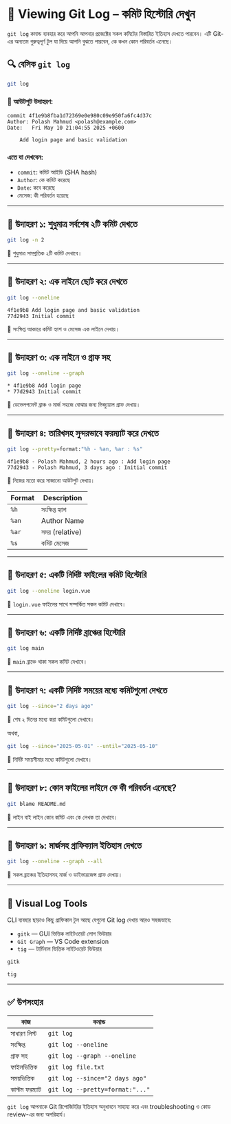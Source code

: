 # 📜 Viewing Git Log – কমিট হিস্টোরি দেখুন

`git log` কমান্ড ব্যবহার করে আপনি আপনার প্রজেক্টের সকল কমিটের বিস্তারিত ইতিহাস দেখতে পারবেন। এটি Git-এর অন্যতম গুরুত্বপূর্ণ টুল যা দিয়ে আপনি বুঝতে পারবেন, কে কখন কোন পরিবর্তন এনেছে।

## 🔍 বেসিক `git log`

```bash
git log
````

### 🧾 আউটপুট উদাহরণ:

```
commit 4f1e9b8fba1d72369e0e980c09e950fa6fc4d37c
Author: Polash Mahmud <polash@example.com>
Date:   Fri May 10 21:04:55 2025 +0600

    Add login page and basic validation
```

### এতে যা দেখবেন:

* `commit`: কমিট আইডি (SHA hash)
* `Author`: কে কমিট করেছে
* `Date`: কবে করেছে
* মেসেজ: কী পরিবর্তন হয়েছে

---

## 🧪 উদাহরণ ১: শুধুমাত্র সর্বশেষ ২টি কমিট দেখতে

```bash
git log -n 2
```

📌 শুধুমাত্র সাম্প্রতিক ২টি কমিট দেখাবে।

---

## 🧪 উদাহরণ ২: এক লাইনে ছোট করে দেখতে

```bash
git log --oneline
```

```
4f1e9b8 Add login page and basic validation
77d2943 Initial commit
```

📌 সংক্ষিপ্ত আকারে কমিট হ্যাশ ও মেসেজ এক লাইনে দেখায়।

---

## 🧪 উদাহরণ ৩: এক লাইনে ও গ্রাফ সহ

```bash
git log --oneline --graph
```

```
* 4f1e9b8 Add login page
* 77d2943 Initial commit
```

📌 ডেভেলপমেন্ট ব্রাঞ্চ ও মার্জ সহজে বোঝার জন্য ভিজ্যুয়াল গ্রাফ দেখায়।

---

## 🧪 উদাহরণ ৪: তারিখসহ সুন্দরভাবে ফরম্যাট করে দেখতে

```bash
git log --pretty=format:"%h - %an, %ar : %s"
```

```
4f1e9b8 - Polash Mahmud, 2 hours ago : Add login page
77d2943 - Polash Mahmud, 3 days ago : Initial commit
```

📌 নিজের মতো করে সাজানো আউটপুট দেখায়।

| Format | Description     |
| ------ | --------------- |
| `%h`   | সংক্ষিপ্ত হ্যাশ |
| `%an`  | Author Name     |
| `%ar`  | সময় (relative)  |
| `%s`   | কমিট মেসেজ      |

---

## 🧪 উদাহরণ ৫: একটি নির্দিষ্ট ফাইলের কমিট হিস্টোরি

```bash
git log --oneline login.vue
```

📌 `login.vue` ফাইলের সাথে সম্পর্কিত সকল কমিট দেখাবে।

---

## 🧪 উদাহরণ ৬: একটি নির্দিষ্ট ব্রাঞ্চের হিস্টোরি

```bash
git log main
```

📌 `main` ব্রাঞ্চে থাকা সকল কমিট দেখাবে।

---

## 🧪 উদাহরণ ৭: একটি নির্দিষ্ট সময়ের মধ্যে কমিটগুলো দেখতে

```bash
git log --since="2 days ago"
```

📌 শেষ ২ দিনের মধ্যে করা কমিটগুলো দেখাবে।

অথবা,

```bash
git log --since="2025-05-01" --until="2025-05-10"
```

📌 নির্দিষ্ট সময়সীমার মধ্যে কমিটগুলো দেখাবে।

---

## 🧪 উদাহরণ ৮: কোন ফাইলের লাইনে কে কী পরিবর্তন এনেছে?

```bash
git blame README.md
```

📌 লাইন বাই লাইন কোন কমিট এবং কে লেখক তা দেখাবে।

---

## 🧪 উদাহরণ ৯: মার্জসহ গ্রাফিক্যাল ইতিহাস দেখতে

```bash
git log --oneline --graph --all
```

📌 সকল ব্রাঞ্চের ইতিহাসসহ মার্জ ও ডাইভারজেন্স গ্রাফ দেখায়।

---

## 📁 Visual Log Tools

CLI ব্যবহার ছাড়াও কিছু গ্রাফিকাল টুল আছে যেগুলো Git log দেখায় আরও সহজভাবে:

* `gitk` — GUI ভিত্তিক লাইটওয়েট লোগ ভিউয়ার
* `Git Graph` — VS Code extension
* `tig` — টার্মিনাল ভিত্তিক লাইটওয়েট ভিউয়ার

```bash
gitk
```

```bash
tig
```

---

## ✅ উপসংহার

| কাজ            | কমান্ড                          |
| -------------- | ------------------------------- |
| সাধারণ লিস্ট   | `git log`                       |
| সংক্ষিপ্ত      | `git log --oneline`             |
| গ্রাফ সহ       | `git log --graph --oneline`     |
| ফাইলভিত্তিক    | `git log file.txt`              |
| সময়ভিত্তিক     | `git log --since="2 days ago"`  |
| কাস্টম ফরম্যাট | `git log --pretty=format:"..."` |

`git log` আপনাকে Git রিপোজিটরির ইতিহাস অনুধাবনে সাহায্য করে এবং troubleshooting ও কোড review-এর জন্য অপরিহার্য।
